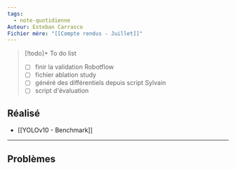 ```yaml
---
tags:
  - note-quotidienne
Auteur: Esteban Carrasco
Fichier mère: "[[Compte rendus - Juillet]]"
---
```


> [!todo]+ To do list
> - [ ] finir la validation Robotflow
> - [ ] fichier ablation study
> - [ ] généré des différentiels depuis script Sylvain
> - [ ] script d'évaluation


## Réalisé
- [[YOLOv10 - Benchmark]]


---
## Problèmes

